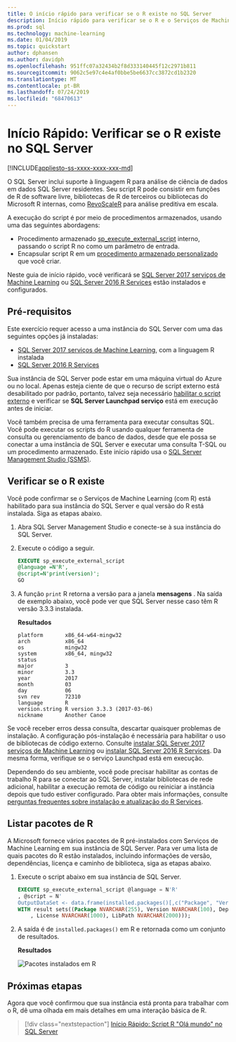 ```yaml
---
title: O início rápido para verificar se o R existe no SQL Server
description: Início rápido para verificar se o R e o Serviços de Machine Learning existem no SQL Server.
ms.prod: sql
ms.technology: machine-learning
ms.date: 01/04/2019
ms.topic: quickstart
author: dphansen
ms.author: davidph
ms.openlocfilehash: 951ffc07a32434b2f8d333140445f12c2971b811
ms.sourcegitcommit: 9062c5e97c4e4af0bbe5be6637cc3872cd1b2320
ms.translationtype: MT
ms.contentlocale: pt-BR
ms.lasthandoff: 07/24/2019
ms.locfileid: "68470613"
---
```

# <a name="quickstart-verify-r-exists-in-sql-server"></a>Início Rápido: Verificar se o R existe no SQL Server 
[!INCLUDE[appliesto-ss-xxxx-xxxx-xxx-md](../../includes/appliesto-ss-xxxx-xxxx-xxx-md.md)]

O SQL Server inclui suporte à linguagem R para análise de ciência de dados em dados SQL Server residentes. Seu script R pode consistir em funções de R de software livre, bibliotecas de R de terceiros ou bibliotecas do Microsoft R internas, como [RevoScaleR](../r/revoscaler-overview.md) para análise preditiva em escala.

A execução do script é por meio de procedimentos armazenados, usando uma das seguintes abordagens:

+ Procedimento armazenado [sp_execute_external_script](https://docs.microsoft.com/sql/relational-databases/system-stored-procedures/sp-execute-external-script-transact-sql) interno, passando o script R no como um parâmetro de entrada.
+ Encapsular script R em um [procedimento armazenado personalizado](sqldev-in-database-r-for-sql-developers.md) que você criar.

Neste guia de início rápido, você verificará se [SQL Server 2017 serviços de Machine Learning](../what-is-sql-server-machine-learning.md) ou [SQL Server 2016 R Services](../r/sql-server-r-services.md) estão instalados e configurados.

## <a name="prerequisites"></a>Pré-requisitos

Este exercício requer acesso a uma instância do SQL Server com uma das seguintes opções já instaladas:

+ [SQL Server 2017 serviços de Machine Learning](../install/sql-machine-learning-services-windows-install.md), com a linguagem R instalada
+ [SQL Server 2016 R Services](../install/sql-r-services-windows-install.md)

Sua instância de SQL Server pode estar em uma máquina virtual do Azure ou no local. Apenas esteja ciente de que o recurso de script externo está desabilitado por padrão, portanto, talvez seja necessário [habilitar o script externo](../install/sql-machine-learning-services-windows-install.md#bkmk_enableFeature) e verificar se **SQL Server Launchpad serviço** está em execução antes de iniciar.

Você também precisa de uma ferramenta para executar consultas SQL. Você pode executar os scripts do R usando qualquer ferramenta de consulta ou gerenciamento de banco de dados, desde que ele possa se conectar a uma instância de SQL Server e executar uma consulta T-SQL ou um procedimento armazenado. Este início rápido usa o [SQL Server Management Studio (SSMS)](https://docs.microsoft.com/sql/ssms/sql-server-management-studio-ssms).

## <a name="verify-r-exists"></a>Verificar se o R existe

Você pode confirmar se o Serviços de Machine Learning (com R) está habilitado para sua instância do SQL Server e qual versão do R está instalada. Siga as etapas abaixo.

1. Abra SQL Server Management Studio e conecte-se à sua instância do SQL Server.

2. Execute o código a seguir. 

    ```SQL
    EXECUTE sp_execute_external_script
    @language =N'R',
    @script=N'print(version)';
    GO
    ```

3. A função `print` R retorna a versão para a janela **mensagens** . Na saída de exemplo abaixo, você pode ver que SQL Server nesse caso têm R versão 3.3.3 instalada.

    **Resultados**

    ```text
    platform       x86_64-w64-mingw32          
    arch           x86_64                      
    os             mingw32                     
    system         x86_64, mingw32             
    status                                     
    major          3                           
    minor          3.3                         
    year           2017                        
    month          03                          
    day            06                          
    svn rev        72310                       
    language       R                           
    version.string R version 3.3.3 (2017-03-06)
    nickname       Another Canoe               
    ```

Se você receber erros dessa consulta, descartar quaisquer problemas de instalação. A configuração pós-instalação é necessária para habilitar o uso de bibliotecas de código externo. Consulte [instalar SQL Server 2017 serviços de Machine Learning](../install/sql-machine-learning-services-windows-install.md) ou [instalar SQL Server 2016 R Services](../install/sql-r-services-windows-install.md). Da mesma forma, verifique se o serviço Launchpad está em execução.

Dependendo do seu ambiente, você pode precisar habilitar as contas de trabalho R para se conectar ao SQL Server, instalar bibliotecas de rede adicional, habilitar a execução remota de código ou reiniciar a instância depois que tudo estiver configurado. Para obter mais informações, consulte [perguntas frequentes sobre instalação e atualização do R Services](../r/upgrade-and-installation-faq-sql-server-r-services.md).

## <a name="list-r-packages"></a>Listar pacotes de R

A Microsoft fornece vários pacotes de R pré-instalados com Serviços de Machine Learning em sua instância de SQL Server. Para ver uma lista de quais pacotes do R estão instalados, incluindo informações de versão, dependências, licença e caminho de biblioteca, siga as etapas abaixo.

1. Execute o script abaixo em sua instância de SQL Server.

    ```SQL
    EXECUTE sp_execute_external_script @language = N'R'
    , @script = N'
    OutputDataSet <- data.frame(installed.packages()[,c("Package", "Version", "Depends", "License", "LibPath")]);'
    WITH result sets((Package NVARCHAR(255), Version NVARCHAR(100), Depends NVARCHAR(4000)
        , License NVARCHAR(1000), LibPath NVARCHAR(2000)));
    ```

2. A saída é de `installed.packages()` em R e retornada como um conjunto de resultados.

    **Resultados**

    ![Pacotes instalados em R](./media/rsql-installed-packages.png)

## <a name="next-steps"></a>Próximas etapas

Agora que você confirmou que sua instância está pronta para trabalhar com o R, dê uma olhada em mais detalhes em uma interação básica de R.

> [!div class="nextstepaction"]
> [Início Rápido: Script R "Olá mundo" no SQL Server](quickstart-r-run-using-tsql.md)
